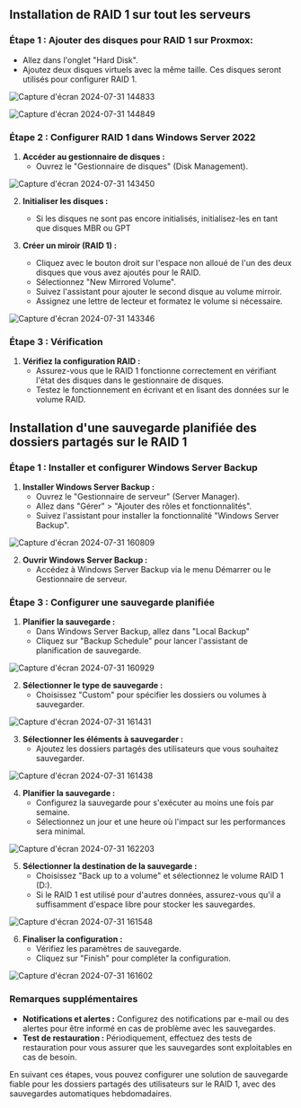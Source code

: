 

## Installation de RAID 1 sur tout les serveurs

### Étape 1 : **Ajouter des disques pour RAID 1 sur Proxmox:**
   - Allez dans l'onglet "Hard Disk".
   - Ajoutez deux disques virtuels avec la même taille. Ces disques seront utilisés pour configurer RAID 1.
   
![Capture d'écran 2024-07-31 144833](https://github.com/user-attachments/assets/993b32b3-d9a9-4f4c-b47a-2d02c511f193)

![Capture d'écran 2024-07-31 144849](https://github.com/user-attachments/assets/22f5b8b5-5ff1-4bc7-96ff-5a5ca86c5c25)

### Étape 2 : Configurer RAID 1 dans Windows Server 2022
1. **Accéder au gestionnaire de disques :**
   - Ouvrez le "Gestionnaire de disques" (Disk Management).

![Capture d'écran 2024-07-31 143450](https://github.com/user-attachments/assets/f95f4a79-c12f-4788-b7b6-b74b295c04e7)

2. **Initialiser les disques :**
   - Si les disques ne sont pas encore initialisés, initialisez-les en tant que disques MBR ou GPT 

3. **Créer un miroir (RAID 1) :**
   - Cliquez avec le bouton droit sur l'espace non alloué de l'un des deux disques que vous avez ajoutés pour le RAID.
   - Sélectionnez "New Mirrored Volume".
   - Suivez l'assistant pour ajouter le second disque au volume mirroir.
   - Assignez une lettre de lecteur et formatez le volume si nécessaire.

![Capture d'écran 2024-07-31 143346](https://github.com/user-attachments/assets/6c6e419e-22c0-406b-8e01-b99e198866ef)

### Étape 3 : Vérification
1. **Vérifiez la configuration RAID :**
   - Assurez-vous que le RAID 1 fonctionne correctement en vérifiant l'état des disques dans le gestionnaire de disques.
   - Testez le fonctionnement en écrivant et en lisant des données sur le volume RAID.
  
## Installation d'une sauvegarde planifiée des dossiers partagés sur le RAID 1

### Étape 1 : Installer et configurer Windows Server Backup
1. **Installer Windows Server Backup :**
   - Ouvrez le "Gestionnaire de serveur" (Server Manager).
   - Allez dans "Gérer" > "Ajouter des rôles et fonctionnalités".
   - Suivez l'assistant pour installer la fonctionnalité "Windows Server Backup".

![Capture d'écran 2024-07-31 160809](https://github.com/user-attachments/assets/1b2895b6-a79e-492e-b55b-f12e90750275)

2. **Ouvrir Windows Server Backup :**
   - Accédez à Windows Server Backup via le menu Démarrer ou le Gestionnaire de serveur.

### Étape 3 : Configurer une sauvegarde planifiée
1. **Planifier la sauvegarde :**
   - Dans Windows Server Backup, allez dans "Local Backup"
   - Cliquez sur "Backup Schedule" pour lancer l'assistant de planification de sauvegarde.

![Capture d'écran 2024-07-31 160929](https://github.com/user-attachments/assets/d116ffca-3ed1-41c1-a53c-6708cfef5e6b)

2. **Sélectionner le type de sauvegarde :**
   - Choisissez "Custom" pour spécifier les dossiers ou volumes à sauvegarder.

![Capture d'écran 2024-07-31 161431](https://github.com/user-attachments/assets/236fca59-1d5f-43be-a99a-5afec0990418)

3. **Sélectionner les éléments à sauvegarder :**
   - Ajoutez les dossiers partagés des utilisateurs que vous souhaitez sauvegarder.

![Capture d'écran 2024-07-31 161438](https://github.com/user-attachments/assets/5fcebc55-68f6-43ec-a229-0cd4311b4f0c)

4. **Planifier la sauvegarde :**
   - Configurez la sauvegarde pour s'exécuter au moins une fois par semaine.
   - Sélectionnez un jour et une heure où l'impact sur les performances sera minimal.

![Capture d'écran 2024-07-31 162203](https://github.com/user-attachments/assets/6c0accd1-e318-4bdc-86de-58119cac0d6b)

5. **Sélectionner la destination de la sauvegarde :**
   - Choisissez "Back up to a volume" et sélectionnez le volume RAID 1 (D:).
   - Si le RAID 1 est utilisé pour d'autres données, assurez-vous qu'il a suffisamment d'espace libre pour stocker les sauvegardes.

![Capture d'écran 2024-07-31 161548](https://github.com/user-attachments/assets/68b9a192-783a-40ab-b67f-a38dfc26a720)

6. **Finaliser la configuration :**
   - Vérifiez les paramètres de sauvegarde.
   - Cliquez sur "Finish" pour compléter la configuration.

![Capture d'écran 2024-07-31 161602](https://github.com/user-attachments/assets/c970b0f0-30bf-4255-8122-a171b8ad0031)



### Remarques supplémentaires
- **Notifications et alertes :** Configurez des notifications par e-mail ou des alertes pour être informé en cas de problème avec les sauvegardes.
- **Test de restauration :** Périodiquement, effectuez des tests de restauration pour vous assurer que les sauvegardes sont exploitables en cas de besoin.

En suivant ces étapes, vous pouvez configurer une solution de sauvegarde fiable pour les dossiers partagés des utilisateurs sur le RAID 1, avec des sauvegardes automatiques hebdomadaires.
